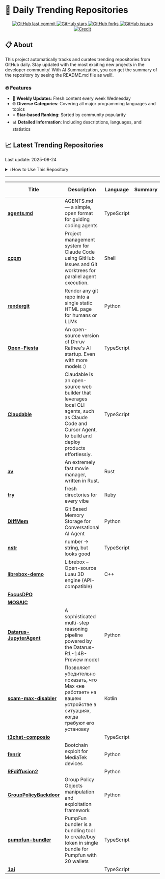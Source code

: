 # 🌟 Daily Trending Repositories

<div align="center">
<a href="https://github.com/marc-ko/daily-trending-repo/commits/main">
    <img src="https://img.shields.io/github/last-commit/marc-ko/daily-trending-repo" alt="GitHub last commit" />
</a>

<a href="https://github.com/marc-ko/daily-trending-repo/stargazers">
    <img src="https://img.shields.io/github/stars/marc-ko/daily-trending-repo" alt="GitHub stars" />
</a>
<a href="https://github.com/marc-ko/daily-trending-repo/network/members">
    <img src="https://img.shields.io/github/forks/marc-ko/daily-trending-repo" alt="GitHub forks" />
</a>
<a href="https://github.com/marc-ko/daily-trending-repo/issues">
    <img src="https://img.shields.io/github/issues/marc-ko/daily-trending-repo" alt="GitHub issues" />
</a>
<a alt="credit" href="https://github.com/zezhishao/DailyArXiv">
 <img src="https://img.shields.io/badge/credit%20-%20Idea%20From%20This%20Repo-blue" alt="Credit">
</a>
</div>

## 📋 About

This project automatically tracks and curates trending repositories from GitHub daily. Stay updated with the most exciting new projects in the developer community! With AI Summarization, you can get the summary of the repository by seeing the README.md file as well!.

### 🔥 Features

- 🔄 **Weekly Updates**: Fresh content every week Wednesday
- 🌐 **Diverse Categories**: Covering all major programming languages and topics
- ⭐ **Star-based Ranking**: Sorted by community popularity
- 📊 **Detailed Information**: Including descriptions, languages, and statistics

## 📈 Latest Trending Repositories

Last update: 2025-08-24

<details>
<summary>ℹ️ How to Use This Repository</summary>

1. **Star & Watch**: Click the 'Star' and 'Watch' buttons to receive weekly email notifications
2. **Browse**: Explore trending repositories organized by popularity
3. **Contribute**: Feel free to open issues or suggest improvements

</details>

---

| **Title** | **Description** | **Language** | **Summary** | **Tags** | **Stars Count** |
| --- | --- | --- | --- | --- | --- |
| **[agents.md](https://github.com/openai/agents.md)** | AGENTS.md — a simple, open format for guiding coding agents | TypeScript |  |  | 3170 |
| **[ccpm](https://github.com/automazeio/ccpm)** | Project management system for Claude Code using GitHub Issues and Git worktrees for parallel agent execution. | Shell |  | <details><summary>ai-ag...</summary><p>ai-agents, ai-coding, claude, claude-code, project-management, vibe-coding</p></details> | 1495 |
| **[rendergit](https://github.com/karpathy/rendergit)** | Render any git repo into a single static HTML page for humans or LLMs | Python |  |  | 1119 |
| **[Open-Fiesta](https://github.com/NiladriHazra/Open-Fiesta)** | An open-source version of  Dhruv Rathee's  AI startup.  Even with more models :) | TypeScript |  |  | 651 |
| **[Claudable](https://github.com/opactorai/Claudable)** | Claudable is an open-source web builder that leverages local CLI agents, such as Claude Code and Cursor Agent, to build and deploy products effortlessly. | TypeScript |  |  | 562 |
| **[av](https://github.com/auv-sh/av)** | An extremely fast movie  manager, written in Rust. | Rust |  |  | 495 |
| **[try](https://github.com/tobi/try)** | fresh directories for every vibe | Ruby |  |  | 489 |
| **[DiffMem](https://github.com/Growth-Kinetics/DiffMem)** | Git Based Memory Storage for Conversational AI Agent | Python |  |  | 465 |
| **[nstr](https://github.com/shuding/nstr)** | number → string, but looks good | TypeScript |  |  | 364 |
| **[librebox-demo](https://github.com/librebox-devs/librebox-demo)** | Librebox – Open-source Luau 3D engine (API-compatible) | C++ |  |  | 264 |
| **[FocusDPO](https://github.com/bytedance-fanqie-ai/FocusDPO)** |  |  |  |  | 218 |
| **[MOSAIC](https://github.com/bytedance-fanqie-ai/MOSAIC)** |  |  |  |  | 214 |
| **[Datarus-JupyterAgent](https://github.com/DatarusAI/Datarus-JupyterAgent)** | A sophisticated multi-step reasoning pipeline powered by the Datarus-R1-14B-Preview model | Python |  |  | 202 |
| **[scam-max-disabler](https://github.com/scaik/scam-max-disabler)** | Позволяет убедительно показать, что Max «не работает» на вашем устройстве в ситуациях, когда требуют его установку | Kotlin |  |  | 202 |
| **[t3chat-composio](https://github.com/ComposioHQ/t3chat-composio)** |  | TypeScript |  |  | 192 |
| **[fenrir](https://github.com/R0rt1z2/fenrir)** | Bootchain exploit for MediaTek devices | Python |  |  | 190 |
| **[RFdiffusion2](https://github.com/RosettaCommons/RFdiffusion2)** |  | Python |  |  | 179 |
| **[GroupPolicyBackdoor](https://github.com/synacktiv/GroupPolicyBackdoor)** | Group Policy Objects manipulation and exploitation framework | Python |  |  | 161 |
| **[pumpfun-bundler](https://github.com/printz-labs/pumpfun-bundler)** | PumpFun bundler is a bundling tool to create/buy token in single bundle for Pumpfun with 20 wallets | TypeScript |  | <details><summary>bundl...</summary><p>bundler, bundler-bot, pumpfun-bundler</p></details> | 156 |
| **[1ai](https://github.com/code100x/1ai)** |  | TypeScript |  |  | 148 |

